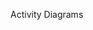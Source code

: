 <span id="title">Activity Diagrams</span>

<div id="body">

<include src="introduction/container-inParent-asPanel.md" boilerplate />
<include src="basicNotations/container-inParent-asPanel.md" boilerplate />

</div>